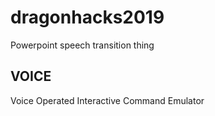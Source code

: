 # dragonhacks2019
Powerpoint speech transition thing
## VOICE
Voice Operated Interactive Command Emulator
